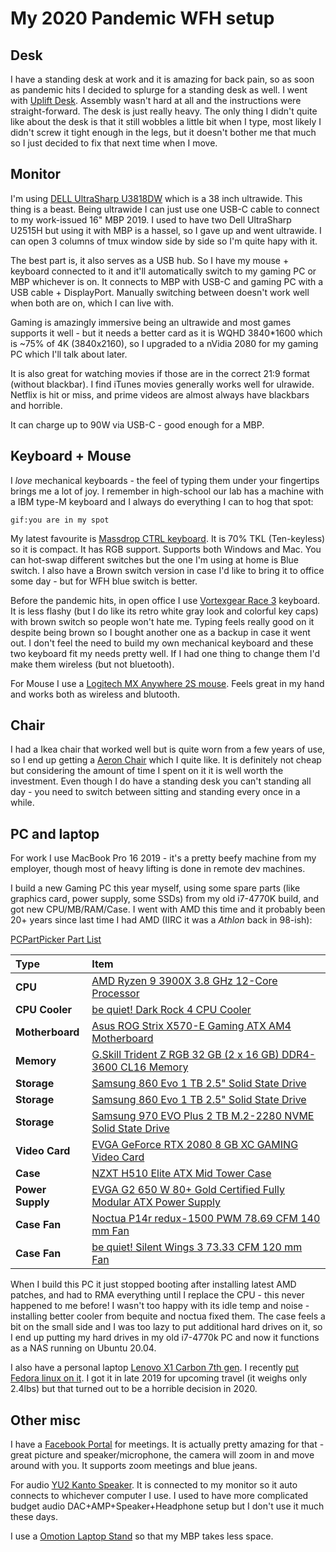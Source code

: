 # My 2020 Pandemic WFH setup

## Desk

I have a standing desk at work and it is amazing for back pain, so as soon as pandemic hits I decided to splurge for a standing desk as well. I went with [Uplift Desk](https://www.upliftdesk.com/). Assembly wasn't hard at all and the instructions were straight-forward. The desk is just really heavy. The only thing I didn't quite like about the desk is that it still wobbles a little bit when I type, most likely I didn't screw it tight enough in the legs, but it doesn't bother me that much so I just decided to fix that next time when I move.

## Monitor

I'm using [DELL UltraSharp U3818DW](https://www.dell.com/en-us/work/shop/accessories/apd/210-amrc?gacd=9646510-1028-5761040-266706306-0&dgc=st&ds_rl=1282789&gclid=CjwKCAiAirb_BRBNEiwALHlnD8l9VMSy28riLu1-4jitXHv6_2gV4kb4A8aIsJTtapnQM-mcNBgByRoCWVMQAvD_BwE&gclsrc=aw.ds) which is a 38 inch ultrawide. This thing is a beast. Being ultrawide I can just use one USB-C cable to connect to my work-issued 16" MBP 2019. I used to have two Dell UltraSharp U2515H but using it with MBP is a hassel, so I gave up and went ultrawide. I can open 3 columns of tmux window side by side so I'm quite hapy with it.

The best part is, it also serves as a USB hub. So I have my mouse + keyboard connected to it and it'll automatically switch to my gaming PC or MBP whichever is on. It connects to MBP with USB-C and gaming PC with a USB cable + DisplayPort. Manually switching between doesn't work well when both are on, which I can live with. 

Gaming is amazingly immersive being an ultrawide and most games supports it well - but it needs a better card as it is WQHD 3840*1600 which is ~75% of 4K (3840x2160), so I upgraded to a nVidia 2080 for my gaming PC which I'll talk about later.

It is also great for watching movies if those are in the correct 21:9 format (without blackbar). I find iTunes movies generally works well for ulrawide. Netflix is hit or miss, and prime videos are almost always have blackbars and horrible.

It can charge up to 90W via USB-C - good enough for a MBP.

## Keyboard + Mouse

I *love* mechanical keyboards - the feel of typing them under your fingertips brings me a lot of joy. I remember in high-school our lab has a machine with a IBM type-M keyboard and I always do everything I can to hog that spot:

```gif:you are in my spot```

My latest favourite is [Massdrop CTRL keyboard](https://drop.com/buy/drop-ctrl-mechanical-keyboard). It is 70% TKL (Ten-keyless) so it is compact. It has RGB support. Supports both Windows and Mac. You can hot-swap different switches but the one I'm using at home is Blue switch. I also have a Brown switch version in case I'd like to bring it to office some day - but for WFH blue switch is better.

Before the pandemic hits, in open office I use [Vortexgear Race 3](https://www.amazon.com/Vortex-Race-Mechanical-Keyboard-Aluminium/dp/B087LZ8823/ref=sr_1_3?dchild=1&keywords=Vortex+keyboard+race+3&qid=1609455022&sr=8-3) keyboard. It is less flashy (but I do like its retro white gray look and colorful key caps) with brown switch so people won't hate me. Typing feels really good on it despite being brown so I bought another one as a backup in case it went out. I don't feel the need to build my own mechanical keyboard and these two keyboard fit my needs pretty well. If I had one thing to change them I'd make them wireless (but not bluetooth).  

For Mouse I use a [Logitech MX Anywhere 2S mouse](https://www.amazon.com/gp/product/B071VK5KXN/ref=ppx_yo_dt_b_search_asin_title?ie=UTF8&psc=1). Feels great in my hand and works both as wireless and blutooth.

## Chair

I had a Ikea chair that worked well but is quite worn from a few years of use, so I end up getting a [Aeron Chair](https://www.hermanmiller.com/products/seating/office-chairs/aeron-chairs/) which I quite like. It is definitely not cheap but considering the amount of time I spent on it it is well worth the investment. Even though I do have a standing desk you can't standing all day - you need to switch between sitting and standing every once in a while.

## PC and laptop 

For work I use MacBook Pro 16 2019 - it's a pretty beefy machine from my employer, though most of heavy lifting is done in remote dev machines. 

I build a new Gaming PC this year myself, using some spare parts (like graphics card, power supply, some SSDs) from my old i7-4770K build, and got new CPU/MB/RAM/Case. I went with AMD this time and it probably been 20+ years since last time I had AMD (IIRC it was a *Athlon* back in 98-ish): 

[PCPartPicker Part List](https://pcpartpicker.com/list/C2cf2V)

Type|Item
:----|:----
**CPU** | [AMD Ryzen 9 3900X 3.8 GHz 12-Core Processor](https://pcpartpicker.com/product/tLCD4D/amd-ryzen-9-3900x-36-ghz-12-core-processor-100-100000023box) | $552.98 @ Newegg 
**CPU Cooler** | [be quiet! Dark Rock 4 CPU Cooler](https://pcpartpicker.com/product/FRYLrH/be-quiet-dark-rock-4-cpu-cooler-bk021) | $74.90 @ Amazon 
**Motherboard** | [Asus ROG Strix X570-E Gaming ATX AM4 Motherboard](https://pcpartpicker.com/product/CLkgXL/asus-rog-strix-x570-e-gaming-atx-am4-motherboard-rog-strix-x570-e-gaming) | $311.99 @ Amazon 
**Memory** | [G.Skill Trident Z RGB 32 GB (2 x 16 GB) DDR4-3600 CL16 Memory](https://pcpartpicker.com/product/jxH8TW/gskill-trident-z-rgb-32-gb-2-x-16-gb-ddr4-3600-memory-f4-3600c16d-32gtzrc) | $179.99 @ Newegg 
**Storage** | [Samsung 860 Evo 1 TB 2.5" Solid State Drive](https://pcpartpicker.com/product/yzfhP6/samsung-860-evo-1tb-25-solid-state-drive-mz-76e1t0bam) | $109.99 @ Adorama 
**Storage** | [Samsung 860 Evo 1 TB 2.5" Solid State Drive](https://pcpartpicker.com/product/yzfhP6/samsung-860-evo-1tb-25-solid-state-drive-mz-76e1t0bam) | $109.99 @ Adorama 
**Storage** | [Samsung 970 EVO Plus 2 TB M.2-2280 NVME Solid State Drive](https://pcpartpicker.com/product/Fv8j4D/samsung-970-evo-plus-2-tb-m2-2280-nvme-solid-state-drive-mz-v7s2t0bam) | $310.61 @ Amazon 
**Video Card** | [EVGA GeForce RTX 2080 8 GB XC GAMING Video Card](https://pcpartpicker.com/product/8cPKHx/evga-geforce-rtx-2080-8gb-xc-gaming-video-card-08g-p4-2182-kr) |-
**Case** | [NZXT H510 Elite ATX Mid Tower Case](https://pcpartpicker.com/product/kpx2FT/nzxt-h510-elite-atx-mid-tower-case-ca-h510e-w1) | $149.88 @ Amazon 
**Power Supply** | [EVGA G2 650 W 80+ Gold Certified Fully Modular ATX Power Supply](https://pcpartpicker.com/product/9q4NnQ/evga-power-supply-220g20650y1) | $209.98 @ Amazon 
**Case Fan** | [Noctua P14r redux-1500 PWM 78.69 CFM 140 mm Fan](https://pcpartpicker.com/product/2mV48d/noctua-case-fan-nfp14rredux1500pwm) | $14.95 @ Amazon 
**Case Fan** | [be quiet! Silent Wings 3 73.33 CFM 120 mm Fan](https://pcpartpicker.com/product/jWtWGX/be-quiet-bl070-733-cfm-120mm-fan-bl070) | $21.90 @ Amazon 

When I build this PC it just stopped booting after installing latest AMD patches, and had to RMA everything until I replace the CPU - this never happened to me before! I wasn't too happy with its idle temp and noise - installing better cooler from bequite and noctua fixed them. The case feels a bit on the small side and I was too lazy to put additional hard drives on it, so I end up putting my hard drives in my old i7-4770k PC and now it functions as a NAS running on Ubuntu 20.04.

I also have a personal laptop [Lenovo X1 Carbon 7th gen](https://www.lenovo.com/us/en/laptops/thinkpad/thinkpad-x/X1-Carbon-Gen-7/p/22TP2TXX17G). I recently [put Fedora linux on it](/lenovo-fedora). I got it in late 2019 for upcoming travel (it weighs only 2.4lbs) but that turned out to be a horrible decision in 2020. 

## Other misc

I have a [Facebook Portal](https://portal.facebook.com/) for meetings. It is actually pretty amazing for that - great picture and speaker/microphone, the camera will zoom in and move around with you. It supports zoom meetings and blue jeans.

For audio [YU2 Kanto Speaker](https://www.amazon.com/Kanto-YU2-Powered-Desktop-Speakers/dp/B00GMPDB1W/ref=sr_1_8?dchild=1&keywords=Yu2%2Bkanto%2Bspeaker&qid=1609469517&sr=8-8&th=1). It is connected to my monitor so it auto connects to whichever computer I use. I used to have more complicated budget audio DAC+AMP+Speaker+Headphone setup but I don't use it much these days.

I use a [Omotion Laptop Stand](https://www.amazon.com/Vertical-Adjustable-OMOTON-Aluminum-Chromebook/dp/B0769G51R7/ref=sr_1_4?dchild=1&keywords=omotion+stand&qid=1609469866&sr=8-4) so that my MBP takes less space.